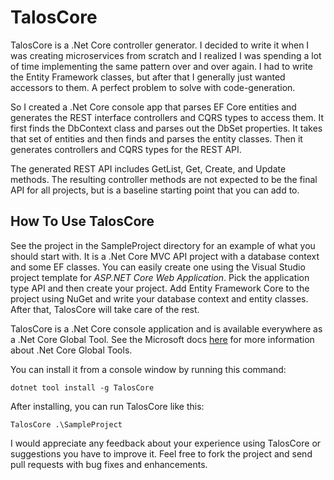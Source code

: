 # TalosCore
TalosCore is a .Net Core controller generator. I decided to write it when I was creating microservices from scratch and I realized I was spending a lot of time implementing the same pattern over and over again.  I had to write the Entity Framework classes, but after that I generally just wanted accessors to them.  A perfect problem to solve with code-generation.

So I created a .Net Core console app that parses EF Core entities and generates the REST interface controllers and CQRS types to access them. It first finds the DbContext class and parses out the DbSet properties.  It takes that set of entities and then finds and parses the entity classes.  Then it generates controllers and CQRS types for the REST API.

The generated REST API includes GetList, Get, Create, and Update methods.  The resulting controller methods are not expected to be the final API for all projects, but is a baseline starting point that you can add to.

## How To Use TalosCore
See the project in the SampleProject directory for an example of what you should start with. It is a .Net Core MVC API project with a database context and some EF classes. You can easily create one using the Visual Studio project template for *ASP.NET Core Web Application*. Pick the application type API and then create your project. Add Entity Framework Core to the project using NuGet and write your database context and entity classes. After that, TalosCore will take care of the rest.

TalosCore is a .Net Core console application and is available everywhere as a .Net Core Global Tool. See the Microsoft docs [here](https://docs.microsoft.com/en-us/dotnet/core/tools/global-tools) for more information about .Net Core Global Tools.

You can install it from a console window by running this command:
```
dotnet tool install -g TalosCore
```
After installing, you can run TalosCore like this:
```
TalosCore .\SampleProject
```
I would appreciate any feedback about your experience using TalosCore or suggestions you have to improve it. Feel free to fork the project and send pull requests with bug fixes and enhancements.
